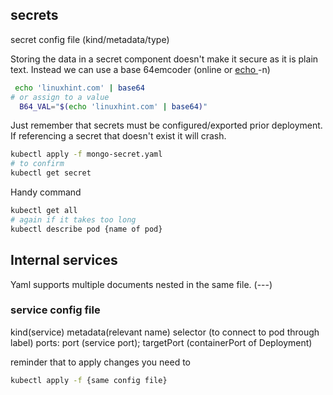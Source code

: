 ## secrets
secret config file (kind/metadata/type)

Storing the data in a secret component doesn't make it secure as it is plain text. Instead we can use a base 64emcoder (online or [ echo ](https://linuxhint.com/bash_base64_encode_decode/) -n)

```bash
 echo 'linuxhint.com' | base64
# or assign to a value
  B64_VAL="$(echo 'linuxhint.com' | base64)"
```

Just remember that secrets must be configured/exported prior deployment. If referencing a secret that doesn't exist it will crash.

```bash
kubectl apply -f mongo-secret.yaml
# to confirm
kubectl get secret
```

Handy command
```bash
kubectl get all
# again if it takes too long
kubectl describe pod {name of pod}
```

## Internal services

Yaml supports multiple documents nested in the same file. (---)

### service config file
kind(service)
metadata(relevant name)
selector (to connect to pod through label)
ports: port (service port); targetPort (containerPort of Deployment)

reminder that to apply changes you  need to
```bash
kubectl apply -f {same config file}
```
